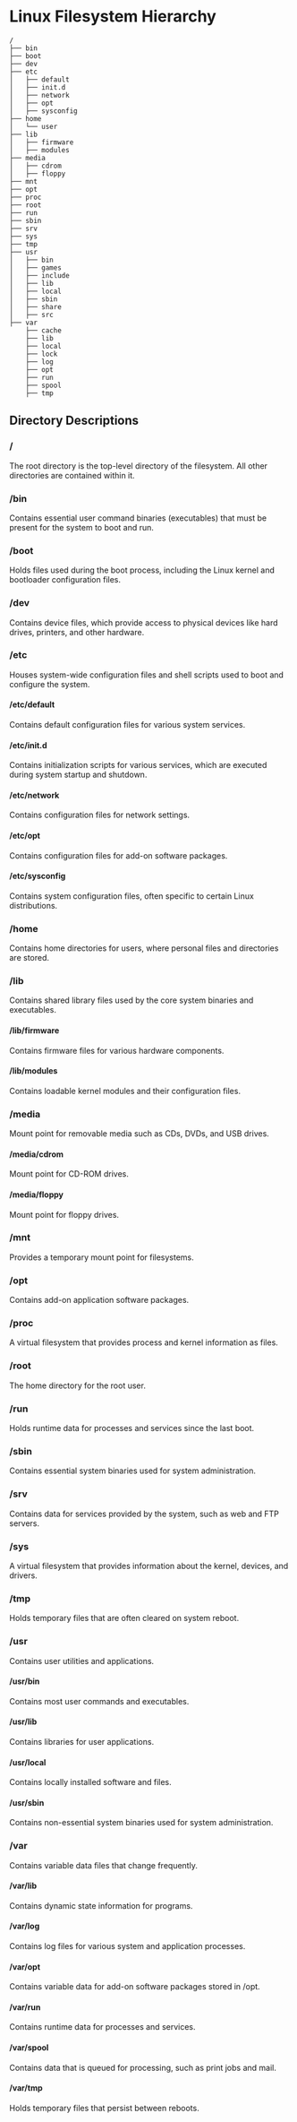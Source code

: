 # Linux Filesystem Hierarchy

```
/
├── bin
├── boot
├── dev
├── etc
│   ├── default
│   ├── init.d
│   ├── network
│   ├── opt
│   ├── sysconfig
├── home
│   └── user
├── lib
│   ├── firmware
│   ├── modules
├── media
│   ├── cdrom
│   ├── floppy
├── mnt
├── opt
├── proc
├── root
├── run
├── sbin
├── srv
├── sys
├── tmp
├── usr
│   ├── bin
│   ├── games
│   ├── include
│   ├── lib
│   ├── local
│   ├── sbin
│   ├── share
│   ├── src
├── var
    ├── cache
    ├── lib
    ├── local
    ├── lock
    ├── log
    ├── opt
    ├── run
    ├── spool
    ├── tmp
```

## Directory Descriptions

### /
The root directory is the top-level directory of the filesystem. All other directories are contained within it.

### /bin
Contains essential user command binaries (executables) that must be present for the system to boot and run.

### /boot
Holds files used during the boot process, including the Linux kernel and bootloader configuration files.

### /dev
Contains device files, which provide access to physical devices like hard drives, printers, and other hardware.

### /etc
Houses system-wide configuration files and shell scripts used to boot and configure the system.

#### /etc/default
Contains default configuration files for various system services.

#### /etc/init.d
Contains initialization scripts for various services, which are executed during system startup and shutdown.

#### /etc/network
Contains configuration files for network settings.

#### /etc/opt
Contains configuration files for add-on software packages.

#### /etc/sysconfig
Contains system configuration files, often specific to certain Linux distributions.

### /home
Contains home directories for users, where personal files and directories are stored.

### /lib
Contains shared library files used by the core system binaries and executables.

#### /lib/firmware
Contains firmware files for various hardware components.

#### /lib/modules
Contains loadable kernel modules and their configuration files.

### /media
Mount point for removable media such as CDs, DVDs, and USB drives.

#### /media/cdrom
Mount point for CD-ROM drives.

#### /media/floppy
Mount point for floppy drives.

### /mnt
Provides a temporary mount point for filesystems.

### /opt
Contains add-on application software packages.

### /proc
A virtual filesystem that provides process and kernel information as files.

### /root
The home directory for the root user.

### /run
Holds runtime data for processes and services since the last boot.

### /sbin
Contains essential system binaries used for system administration.

### /srv
Contains data for services provided by the system, such as web and FTP servers.

### /sys
A virtual filesystem that provides information about the kernel, devices, and drivers.

### /tmp
Holds temporary files that are often cleared on system reboot.

### /usr
Contains user utilities and applications.

#### /usr/bin
Contains most user commands and executables.


#### /usr/lib
Contains libraries for user applications.

#### /usr/local
Contains locally installed software and files.

#### /usr/sbin
Contains non-essential system binaries used for system administration.


### /var
Contains variable data files that change frequently.


#### /var/lib
Contains dynamic state information for programs.

#### /var/log
Contains log files for various system and application processes.

#### /var/opt
Contains variable data for add-on software packages stored in /opt.

#### /var/run
Contains runtime data for processes and services.

#### /var/spool
Contains data that is queued for processing, such as print jobs and mail.

#### /var/tmp
Holds temporary files that persist between reboots.

